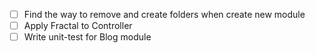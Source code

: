 *[ ] Find the way to remove and create folders when create new module
*[ ] Apply Fractal to Controller
*[ ] Write unit-test for Blog module

